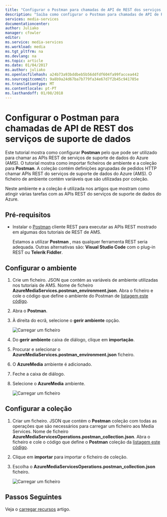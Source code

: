 ```yaml
---
title: "Configurar o Postman para chamadas de API de REST dos serviços de suporte de dados do Azure"
description: "Saiba como configurar o Postman para chamadas de API de REST dos serviços de suporte de dados."
services: media-services
documentationcenter: 
author: Juliako
manager: cfowler
editor: 
ms.service: media-services
ms.workload: media
ms.tgt_pltfrm: na
ms.devlang: na
ms.topic: article
ms.date: 01/04/2017
ms.author: juliako
ms.openlocfilehash: a24b73a93bddbeb5b56ddfdf604fa99faccea442
ms.sourcegitcommit: 9a8b9a24d67ba7b779fa34e67d7f2b45c941785e
ms.translationtype: MT
ms.contentlocale: pt-PT
ms.lasthandoff: 01/08/2018
---
```

# <a name="configure-postman-for-media-services-rest-api-calls"></a>Configurar o Postman para chamadas de API de REST dos serviços de suporte de dados

Este tutorial mostra como configurar **Postman** pelo que pode ser utilizado para chamar as APIs REST de serviços de suporte de dados do Azure (AMS). O tutorial mostra como importar ficheiros de ambiente e a coleção para **Postman**. A coleção contém definições agrupadas de pedidos HTTP chamar APIs REST do serviços de suporte de dados do Azure (AMS). O ficheiro de ambiente contém variáveis que são utilizadas por coleção.

Neste ambiente e a coleção é utilizada nos artigos que mostram como atingir várias tarefas com as APIs REST do serviços de suporte de dados do Azure.

## <a name="prerequisites"></a>Pré-requisitos

- Instalar o [Postman](https://www.getpostman.com/) cliente REST para executar as APIs REST mostrado em algumas dos tutoriais de REST de AMS. 

    Estamos a utilizar **Postman** , mas qualquer ferramenta REST seria adequada. Outras alternativas são: **Visual Studio Code** com o plug-in REST ou **Telerik Fiddler**. 

## <a name="configure-the-environment"></a>Configurar o ambiente 

1. Crie um ficheiro. JSON que contém as variáveis de ambiente utilizadas nos tutoriais de AMS. Nome de ficheiro **AzureMediaServices.postman_environment.json**. Abra o ficheiro e cole o código que define o ambiente do Postman de [listagem este código](postman-environment.md). 
2. Abra o **Postman**.
3. À direita do ecrã, selecione o **gerir ambiente** opção.

    ![Carregar um ficheiro](./media/media-services-rest-upload-files/postman-create-env.png)
4. Do **gerir ambiente** caixa de diálogo, clique em **importação**.
5. Procurar e selecionar o **AzureMediaServices.postman_environment.json** ficheiro.
6. O **AzureMedia** ambiente é adicionado.
7. Feche a caixa de diálogo.
8. Selecione o **AzureMedia** ambiente.

    ![Carregar um ficheiro](./media/media-services-rest-upload-files/postman-choose-env.png)

## <a name="configure-the-collection"></a>Configurar a coleção

1. Criar um ficheiro. JSON que contém o **Postman** coleção com todas as operações que são necessários para carregar um ficheiro aos Media Services. Nome de ficheiro **AzureMediaServicesOperations.postman_collection.json**. Abra o ficheiro e cole o código que define o **Postman** coleção da [listagem este código](postman-collection.md).
2. Clique em **importar** para importar o ficheiro de coleção.
3. Escolha o **AzureMediaServicesOperations.postman_collection.json** ficheiro.

    ![Carregar um ficheiro](./media/media-services-rest-upload-files/postman-import-collection.png)

## <a name="next-steps"></a>Passos Seguintes

Veja o [carregar recursos](media-services-rest-upload-files.md) artigo.  
